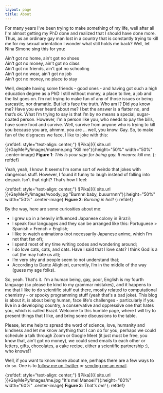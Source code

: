 ```yaml
---
layout: page
title: About
---
```


For many years I've been trying to make something of my life, well after all I'm almost getting my PhD done and realized that I should have done more. Thus, as an ordinary gay man lost in a country that is constantly trying to kill me for my sexual orientation I wonder what still holds me back? Well, let Nina Simone sing this for you: 

<p class="message">
  Ain't got no home, ain't got no shoes<br>
  Ain't got no money, ain't got no class<br>
  Ain't got no friends, ain't got no schooling<br>
  Ain't got no wear, ain't got no job<br>
  Ain't got no money, no place to stay<br>
</p>

Well, despite having some friends - good ones - and having got such a high education degree as a PhD I still without money, a place to live, a job and the list goes on. I’m not trying to make fun of any of those issues or being sarcastic, nor dramatic. But let's face the truth. Who am I? Did you know me? Have you ever heard about me? I bet the answer is a flatter no, and that’s ok. What I’m trying to say is that I’m by no means a special, sugar-coated person. However, I’m a person like you, who needs to pay the bills, have some food and survive. Well, survive from anyone who is trying to kill you because you are, ahnmm, you are … well, you know. Gay. So, to make fun of the disgraces we face, I like to joke with this:

{:refdef: style="text-align: center;"}
![Pika]({{ site.url }}/GayMePy/images/mateme.png "Kill me"){:height="50%" width="50%" .center-image}
**Figure 1**: *This is your sign for being gay. It means: kill me.*
{: refdef}

Yeah, yeah, I know. It seems I’m some sort of weirdo that jokes with dangerous stuff. However, I found it funny to laugh instead of falling into despair. Isn’t that right? That’s how I feel:

{:refdef: style="text-align: center;"}
![Pika]({{ site.url }}/GayMePy/images/woody.jpg "Burnnn baby, buuurrnnn"){:height="50%" width="50%" .center-image}
**Figure 2**: *Burning in hell!*
{: refdef}

By the way, here are some curiosities about me:
* I grew up in a heavily influenced Japanese colony in Brazil;
* I speak four languages and they can be arranged like this: Portuguese > Spanish > French > English;
* I like to watch animations (not necessarily Japanese anime, which I’m not that fan of);
* I spend most of my time writing codes and wondering around;
* I do love cats, cats, and cats. Have I said that I love cats? I think God is a cat (he may hate us all);
* I’m very shy and people seem to not understand that;
* According to Dante Alighieri, currently, I’m in the middle of the way (guess my age folks).

So, yeah. That's it. I'm a human being, gay, poor, English is my fourth language (so please be kind to my grammar mistakes), and it happens to me that I like to do scientific stuff out there, mostly related to computational chemistry - or spooky programming stuff (yeah that's a bad joke). This blog is about it, is about being human, face life's challenges - particularly if you live in a developing country, a conservative and oppressive one that hates you, which is called Brazil. Welcome to this humble page, where I will try to present things that I like, and bring some discussions to the table.

Please, let me help to spread the word of science, love, humanity and kindness and let me know anything that I can do for you, perhaps we could schedule a talk through Zoom or Google Meet (it just must be free, you know that, ain't got no money), we could send emails to each other or letters, gifts, chocolates, a cake recipe, either a scientific partnership :), who knows!?

Well, if you want to know more about me, perhaps there are a few ways to do so. One is to [follow me on Twitter](https://twitter.com/BarrionuevoMVF) or [sending me an email](mailto:manoelvfb@gmail.com).

{:refdef: style="text-align: center;"}
![Pika]({{ site.url }}/GayMePy/images/me.jpg "It's me! Manoel!"){:height="60%" width="60%" .center-image}
**Figure 3**: *That's me!*
{: refdef}
